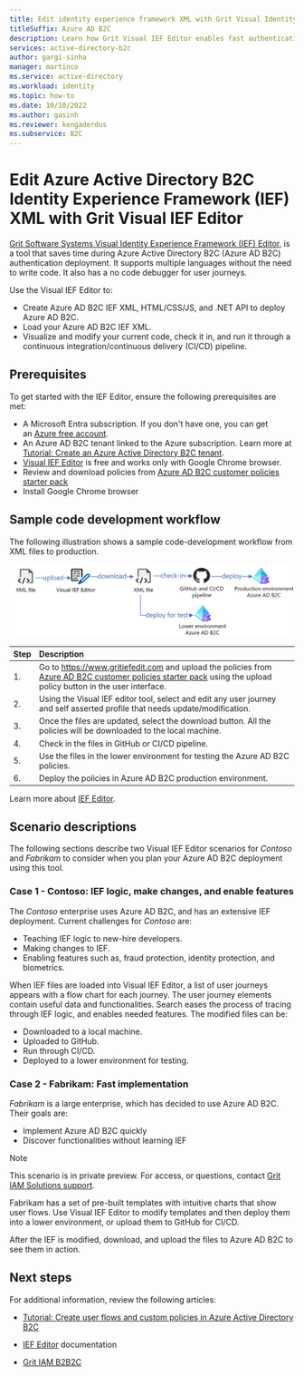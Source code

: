 ```yaml
---
title: Edit identity experience framework XML with Grit Visual Identity Experience Framework (IEF) Editor
titleSuffix: Azure AD B2C
description: Learn how Grit Visual IEF Editor enables fast authentication deployments in Azure AD B2C
services: active-directory-b2c
author: gargi-sinha
manager: martinco
ms.service: active-directory
ms.workload: identity
ms.topic: how-to
ms.date: 10/10/2022
ms.author: gasinh
ms.reviewer: kengaderdus
ms.subservice: B2C 
---
```



# Edit Azure Active Directory B2C Identity Experience Framework (IEF) XML with Grit Visual IEF Editor

[Grit Software Systems Visual Identity Experience Framework (IEF) Editor](https://www.gritiam.com/iefeditor.html), is a tool that saves time during Azure Active Directory B2C (Azure AD B2C) authentication deployment. It supports multiple languages without the need to write code. It also has a no code debugger for user journeys.

Use the Visual IEF Editor to:

- Create Azure AD B2C IEF XML, HTML/CSS/JS, and .NET API to deploy Azure AD B2C.
- Load your Azure AD B2C IEF XML.
- Visualize and modify your current code, check it in, and run it through a continuous integration/continuous delivery (CI/CD) pipeline.

## Prerequisites

To get started with the IEF Editor, ensure the following prerequisites are met:

- A Microsoft Entra subscription. If you don't have one, you can get an [Azure free account](https://azure.microsoft.com/free/).
- An Azure AD B2C tenant linked to the Azure subscription. Learn more at [Tutorial: Create an Azure Active Directory B2C tenant](tutorial-create-tenant.md).
- [Visual IEF Editor](https://www.gritiefedit.com) is free and works only with Google Chrome browser.
- Review and download policies from [Azure AD B2C customer policies starter pack](https://github.com/Azure-Samples/active-directory-b2c-custom-policy-starterpack)
- Install Google Chrome browser

## Sample code development workflow

The following illustration shows a sample code-development workflow from XML files to production.

![Screenshot shows the sample code-development workflow.](./media/partner-grit-editor/sample-code-development-workflow.png)

| Step | Description |
|:-----|:------|
| 1. | Go to https://www.gritiefedit.com and upload the policies from [Azure AD B2C customer policies starter pack](https://github.com/Azure-Samples/active-directory-b2c-custom-policy-starterpack) using the upload policy button in the user interface.|
| 2. | Using the Visual IEF editor tool, select and edit any user journey and self asserted profile that needs update/modification.|
|3. | Once the files are updated, select the download button. All the policies will be downloaded to the local machine.|
|4. | Check in the files in GitHub or CI/CD pipeline. |
|5. | Use the files in the lower environment for testing the Azure AD B2C policies.|
|6. | Deploy the policies in Azure AD B2C production environment. |

Learn more about [IEF Editor](https://app.archbee.com/doc/uwPRnuvZNjyEaJ8odNOEC/WmcXf6fTZjAHpx7-rAlac). 

## Scenario descriptions

The following sections describe two Visual IEF Editor scenarios for *Contoso* and *Fabrikam* to consider when you plan your Azure AD B2C deployment using this tool. 

### Case 1 - Contoso: IEF logic, make changes, and enable features

The *Contoso* enterprise uses Azure AD B2C, and has an extensive IEF deployment. Current challenges for *Contoso* are:

- Teaching IEF logic to new-hire developers.
- Making changes to IEF.
- Enabling features such as, fraud protection, identity protection, and biometrics.

When IEF files are loaded into Visual IEF Editor, a list of user journeys appears with a flow chart for each journey. The user journey elements contain useful data and functionalities. Search eases the process of tracing through IEF logic, and enables needed features. The modified files can be:

- Downloaded to a local machine.
- Uploaded to GitHub.
- Run through CI/CD.
- Deployed to a lower environment for testing.

### Case 2 - Fabrikam: Fast implementation

*Fabrikam* is a large enterprise, which has decided to use Azure AD B2C. Their goals are:

- Implement Azure AD B2C quickly
- Discover functionalities without learning IEF

>[!NOTE]
>This scenario is in private preview. For access, or questions, contact [Grit IAM Solutions support](https://www.gritiam.com/).

Fabrikam has a set of pre-built templates with intuitive charts that show user flows. Use Visual IEF Editor to modify templates and then deploy them into a lower environment, or upload them to GitHub for CI/CD.

After the IEF is modified, download, and upload the files to Azure AD B2C to see them in action.

## Next steps

For additional information, review the following articles:

- [Tutorial: Create user flows and custom policies in Azure Active Directory B2C](./tutorial-create-user-flows.md?pivots=b2c-custom-policy&tabs=applications)

- [IEF Editor](https://app.archbee.com/doc/uwPRnuvZNjyEaJ8odNOEC/WmcXf6fTZjAHpx7-rAlac) documentation

- [Grit IAM B2B2C](partner-grit-iam.md)
